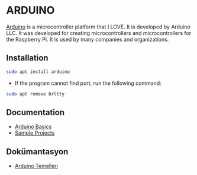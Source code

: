 # ARDUINO

[Arduino](https://www.arduino.cc/) is a microcontroller platform that I LOVE. It is developed by Arduino LLC. It was developed for creating microcontrollers and microcontrollers for the Raspberry Pi. It is used by many companies and organizations.

## Installation

```bash
sudo apt install arduino
```

- If the program cannot find port, run the following command:

```bash
sudo apt remove brltty
```

## Documentation

- [Arduino Basics](./arduino.basics.md)
- [Sample Projects](./sample.projects.md)

## Dokümantasyon

- [Arduino Temelleri](./arduino.temelleri.md)
